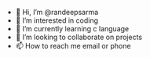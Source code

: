 - 👋 Hi, I’m @randeepsarma
- 👀 I’m interested in coding
- 🌱 I’m currently learning c language
- 💞️ I’m looking to collaborate on projects
- 📫 How to reach me email or phone

<!---
randeepsarma/randeepsarma is a ✨ special ✨ repository because its `README.md` (this file) appears on your GitHub profile.
You can click the Preview link to take a look at your changes.
--->
